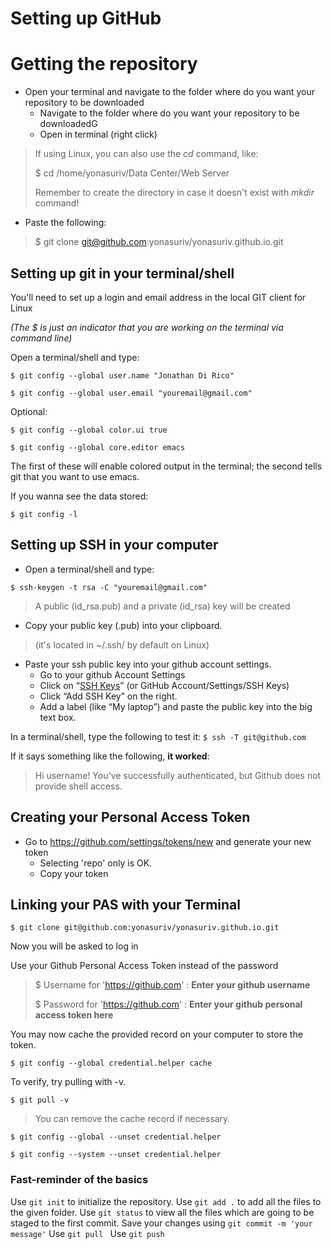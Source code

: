 # Setting up GitHub
# Getting the repository
- Open your terminal and navigate to the folder where do you want your repository to be downloaded
  - Navigate to the folder where do you want your repository to be downloadedG
  - Open in terminal (right click)

> If using Linux, you can also use the *cd* command, like:
>
> $ cd /home/yonasuriv/Data Center/Web Server
>
> Remember to create the directory in case it doesn't exist with *mkdir* command!

- Paste the following:

> $ git clone git@github.com:yonasuriv/yonasuriv.github.io.git

## Setting up git in your terminal/shell
You'll need to set up a login and email address in the local GIT client for Linux

_(The $ is just an indicator that you are working on the terminal via command line)_

Open a terminal/shell and type:

```$ git config --global user.name "Jonathan Di Rico"```

```$ git config --global user.email "youremail@gmail.com"```

Optional:

```$ git config --global color.ui true```

```$ git config --global core.editor emacs```

The first of these will enable colored output in the terminal; the second tells git that you want to use emacs.

If you wanna see the data stored:

```$ git config -l```

## Setting up SSH in your computer
- Open a terminal/shell and type:

```$ ssh-keygen -t rsa -C "youremail@gmail.com"```

> A public (id_rsa.pub) and a private (id_rsa) key will be created

- Copy your public key (.pub) into your clipboard. 

> (it's located in ~/.ssh/ by default on Linux)

- Paste your ssh public key into your github account settings.
  - Go to your github Account Settings
  - Click on “[SSH Keys](https://github.com/settings/keys)” (or GitHub Account/Settings/SSH Keys)
  - Click “Add SSH Key” on the right.
  - Add a label (like “My laptop”) and paste the public key into the big text box.
  

In a terminal/shell, type the following to test it:
```$ ssh -T git@github.com```

If it says something like the following, **it worked**:

> Hi username! You've successfully authenticated, but Github does not provide shell access.


## Creating your Personal Access Token
- Go to https://github.com/settings/tokens/new and generate your new token 
  - Selecting 'repo' only is OK.
  - Copy your token

## Linking your PAS with your Terminal

```$ git clone git@github.com:yonasuriv/yonasuriv.github.io.git``` 

Now you will be asked to log in

Use your Github Personal Access Token instead of the password

> $ Username for 'https://github.com' : **Enter your github username**
> 
> $ Password for 'https://github.com' : **Enter your github personal access token here**


You may now cache the provided record on your computer to store the token.

```$ git config --global credential.helper cache```


 To verify, try pulling with -v.

```$ git pull -v```


> You can remove the cache record if necessary.

```$ git config --global --unset credential.helper```

```$ git config --system --unset credential.helper```

### Fast-reminder of the basics
Use ```git init``` to initialize the repository.
Use ```git add .``` to add all the files to the given folder.
Use ```git status``` to view all the files which are going to be staged to the first commit.
Save your changes using ```git commit -m 'your message'```
Use ```git pull ```
Use ```git push```

